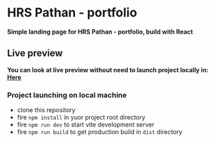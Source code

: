 # HRS Pathan - portfolio

__Simple landing page for HRS Pathan - portfolio,  build with React__

## Live preview

__You can look at live preview without need to launch project locally in: [Here](https://blogs-page-git-master-nexi77.vercel.app/)__

### Project launching on local machine

- clone this repository
- fire `npm install` in yuor project root directory
- fire `npm run dev` to start vite development server
- fire `npm run build` to get production build in `dist` directory



